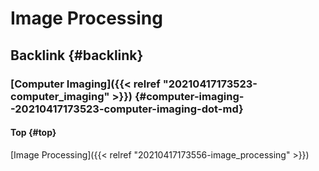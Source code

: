 # Image Processing


## Backlink {#backlink}


### [Computer Imaging]({{< relref "20210417173523-computer_imaging" >}}) {#computer-imaging--20210417173523-computer-imaging-dot-md}


#### Top {#top}

[Image Processing]({{< relref "20210417173556-image_processing" >}})
